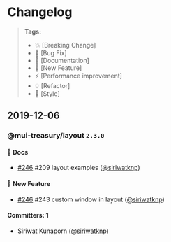 # Changelog
> **Tags:**
> - :boom:       [Breaking Change]
> - :bug:        [Bug Fix]
> - :memo:       [Documentation]
> - :rocket:     [New Feature]
> - :zap:        [Performance improvement]
> - :bulb:       [Refactor]
> - :lipstick:   [Style]


## 2019-12-06
### @mui-treasury/layout `2.3.0`

#### :memo: Docs
  * [#246](https://github.com/siriwatknp/mui-treasury/pull/246) #209 layout examples ([@siriwatknp](https://github.com/siriwatknp))

#### :rocket: New Feature
  * [#246](https://github.com/siriwatknp/mui-treasury/pull/246) #243 custom window in layout ([@siriwatknp](https://github.com/siriwatknp))

#### Committers: 1
- Siriwat Kunaporn ([@siriwatknp](https://github.com/siriwatknp))
